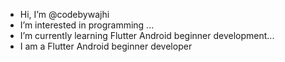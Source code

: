 -  Hi, I’m @codebywajhi
-  I’m interested in programming ...
-  I’m currently learning  Flutter Android beginner development...
- I am a Flutter Android beginner developer 


